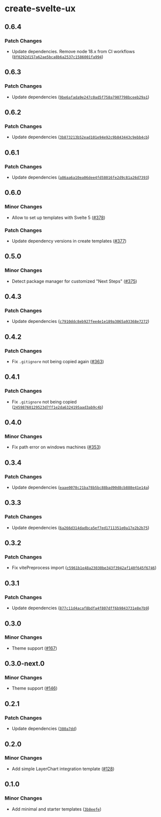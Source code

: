 # create-svelte-ux

## 0.6.4

### Patch Changes

- Update dependencies. Remove node 18.x from CI workflows ([`8f0292d157a62ae5bca8b6a2537c1586001fa994`](https://github.com/techniq/svelte-ux/commit/8f0292d157a62ae5bca8b6a2537c1586001fa994))

## 0.6.3

### Patch Changes

- Update dependencies ([`9be6afada9e247c0ad5f758a7907798bceeb29a1`](https://github.com/techniq/svelte-ux/commit/9be6afada9e247c0ad5f758a7907798bceeb29a1))

## 0.6.2

### Patch Changes

- Update dependencies ([`3b873213b52ead101e94e92c9b843443c9ebb4cb`](https://github.com/techniq/svelte-ux/commit/3b873213b52ead101e94e92c9b843443c9ebb4cb))

## 0.6.1

### Patch Changes

- Update dependencies ([`a86aa6a10ea06dee4fd58016fe2d9c81a26d7393`](https://github.com/techniq/svelte-ux/commit/a86aa6a10ea06dee4fd58016fe2d9c81a26d7393))

## 0.6.0

### Minor Changes

- Allow to set up templates with Svelte 5 ([#378](https://github.com/techniq/svelte-ux/pull/378))

### Patch Changes

- Update dependency versions in create templates ([#377](https://github.com/techniq/svelte-ux/pull/377))

## 0.5.0

### Minor Changes

- Detect package manager for customized "Next Steps" ([#375](https://github.com/techniq/svelte-ux/pull/375))

## 0.4.3

### Patch Changes

- Update dependencies ([`c7910ddc8eb927fee4e1e189a3065a93368e7272`](https://github.com/techniq/svelte-ux/commit/c7910ddc8eb927fee4e1e189a3065a93368e7272))

## 0.4.2

### Patch Changes

- Fix `.gitignore` not being copied again ([#363](https://github.com/techniq/svelte-ux/pull/363))

## 0.4.1

### Patch Changes

- Fix `.gitignore` not being copied ([`24598760129523d7ff1e2da6324195aad3ab9c4b`](https://github.com/techniq/svelte-ux/commit/24598760129523d7ff1e2da6324195aad3ab9c4b))

## 0.4.0

### Minor Changes

- Fix path error on windows machines ([#353](https://github.com/techniq/svelte-ux/pull/353))

## 0.3.4

### Patch Changes

- Update dependencies ([`eaae0078c21ba78b5bc88bad90d8cb888e41e14a`](https://github.com/techniq/svelte-ux/commit/eaae0078c21ba78b5bc88bad90d8cb888e41e14a))

## 0.3.3

### Patch Changes

- Update dependencies ([`6a266d314dadbca5ef7ed1711351e0a17e2b2b75`](https://github.com/techniq/svelte-ux/commit/6a266d314dadbca5ef7ed1711351e0a17e2b2b75))

## 0.3.2

### Patch Changes

- Fix vitePreprocess import ([`c5961b1e48a23030be343f3942af140f645f6746`](https://github.com/techniq/svelte-ux/commit/c5961b1e48a23030be343f3942af140f645f6746))

## 0.3.1

### Patch Changes

- Update dependencies ([`877c11d4acaf8bdfa4f807dff6b9843731e8e7b9`](https://github.com/techniq/svelte-ux/commit/877c11d4acaf8bdfa4f807dff6b9843731e8e7b9))

## 0.3.0

### Minor Changes

- Theme support ([#167](https://github.com/techniq/svelte-ux/pull/167))

## 0.3.0-next.0

### Minor Changes

- Theme support ([#146](https://github.com/techniq/svelte-ux/pull/146))

## 0.2.1

### Patch Changes

- Update dependencies ([`380a7dd`](https://github.com/techniq/svelte-ux/commit/380a7ddc680949cf6df0416aae3888bbda7b4883))

## 0.2.0

### Minor Changes

- Add simple LayerChart integration template ([#128](https://github.com/techniq/svelte-ux/pull/128))

## 0.1.0

### Minor Changes

- Add minimal and starter templates ([`3b8eefe`](https://github.com/techniq/svelte-ux/commit/3b8eefecef1882e4ab36bff04dc3450784b1a426))
